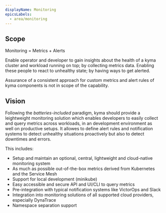 ```yaml
---
displayName: Monitoring
epicsLabels:
  - area/monitoring
---
```


 ## Scope
Monitoring = Metrics + Alerts

Enable operator and developer to gain insights about the health of a kyma cluster and workload running on top; by collecting metrics data. Enabling these people to react to unhealthy state; by having ways to get alerted.

Assurance of a consistent approach for custom metrics and alert rules of kyma components is not in scope of the capability.

 ## Vision
Following the *batteries-included* paradigm, kyma should provide a leightweight monitoring solution which enables developers to easily collect and query metrics across workloads, in an development environment as well on productive setups. It allowes to define alert rules and notification systems to detect unhealthy situations proactively but also to detect downtimes and errors.

This includes:
* Setup and maintain an optional, central, lightweight and cloud-native monitoring system
* As much as possible out-of-the-box metrics derived from Kubernetes and the Service Mesh
* Support for local development (minikube)
* Easy accessible and secure API and UI/CLI to query metrics
* Pre-integration with typical notification systems like VictorOps and Slack
* Integration into monitoring solutions of all supported cloud providers, especially DynaTrace
* Namespace separation support
